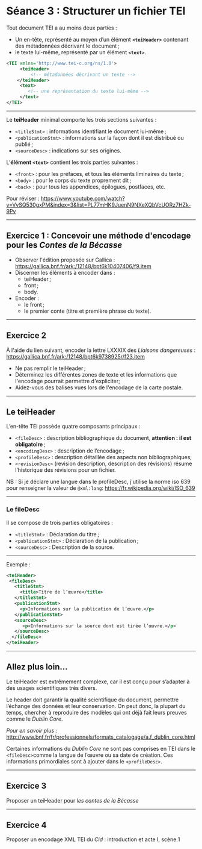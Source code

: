 # Séance 3 : Structurer un fichier TEI


Tout document TEI a au moins deux parties : 

* Un en-tête, représenté au moyen d’un élément **`<teiHeader>`** contenant des métadonnées décrivant le document ;
* le texte lui-même, représenté par un élément **`<text>`**.

```XML
<TEI xmlns='http://www.tei-c.org/​ns/​1.0'>
     <teiHeader>
         <!-- métadonnées décrivant un texte -->
    </teiHeader>
     <text>
        <!-- une représentation du texte lui-même -->
     </text>
</TEI>
```

----

Le **teiHeader** minimal comporte les trois sections suivantes :

   * `<titleStmt>` : informations identifiant le document lui-même ;
   * `<publicationStmt>` : informations sur la façon dont il est distribué ou publié ;
   * `<sourceDesc>` : indications sur ses origines. 

L’**élément `<text>`** contient les trois parties suivantes :

   * `<front>` : pour les préfaces, et tous les éléments liminaires du texte ; 
   * `<body>` : pour le corps du texte proprement dit ;
   * `<back>` : pour tous les appendices, épilogues, postfaces, etc.

Pour réviser : https://www.youtube.com/watch?v=VvSQ530gxPM&index=3&list=PL77mHK9JuenN9NXeXQbVcUORz7HZk-9Pv 

----
## Exercice 1 : Concevoir une méthode d'encodage pour les *Contes de la Bécasse*

- Observer l'édition proposée sur Gallica : https://gallica.bnf.fr/ark:/12148/bpt6k10407406/f9.item
- Discerner les éléments à encoder dans : 
	- teiHeader ;
	- front ;
	- body.
- Encoder : 
	- le front ;
	- le premier conte (titre et première phrase du texte).
---
## Exercice 2 

À l'aide du lien suivant, encoder la lettre LXXXIX des *Liaisons dangereuses* : https://gallica.bnf.fr/ark:/12148/bpt6k9738925r/f23.item 

- Ne pas remplir le teiHeader ;
- Déterminez les différentes zones de texte et les informations que l'encodage pourrait permettre d'expliciter;
- Aidez-vous des balises vues lors de l'encodage de la carte postale.

---

## Le teiHeader

L’en-tête TEI possède quatre composants principaux :

* `<fileDesc>` : description bibliographique du document, **attention : il est obligatoire** ;
* `<encodingDesc>` : description de l’encodage ;
* `<profileDesc>` : description détaillée des aspects non bibliographiques;
* `<revisionDesc>` (revision description, description des révisions) résume l’historique des révisions pour un fichier.

NB : Si je déclare une langue dans le profileDesc, j'utilise la norme iso 639 pour renseigner la valeur de `@xml:lang`:  <https://fr.wikipedia.org/wiki/ISO_639> 

---

### Le fileDesc

Il se compose de trois parties obligatoires :

* `<titleStmt>` : Déclaration du titre ;
* `<publicationStmt>` :  Déclaration de la publication ;
* `<sourceDesc>` : Description de la source.
---

Exemple :

```XML
<teiHeader>
 <fileDesc>
   <titleStmt>
     <title>Titre de l’œuvre</title>
   </titleStmt>
   <publicationStmt>
     <p>Informations sur la publication de l’œuvre.</p>
   </publicationStmt>
   <sourceDesc>
      <p>Informations sur la source dont est tirée l’œuvre.</p>
   </sourceDesc>
  </fileDesc>
</teiHeader>
```

---

## Allez plus loin...

Le teiHeader est extrêmement complexe, car il est conçu pour s’adapter à des usages scientifiques très divers.

Le header doit garantir la qualité scientifique du document, permettre l’échange des données et leur conservation. On peut donc, la plupart du temps, chercher à reproduire des modèles qui ont déjà fait leurs preuves comme le *Dublin Core*.   

*Pour en savoir plus :* <http://www.bnf.fr/fr/professionnels/formats_catalogage/a.f_dublin_core.html>

Certaines informations du *Dublin Core* ne sont pas comprises en TEI dans le `<fileDesc>`comme la langue de l’œuvre ou sa date de création. Ces informations primordiales sont à ajouter dans le `<profileDesc>`.

---
## Exercice 3 

Proposer un teiHeader pour *les contes de la Bécasse*

--- 

## Exercice 4 

Proposer un encodage XML TEI du *Cid* : introduction et acte I, scène 1
